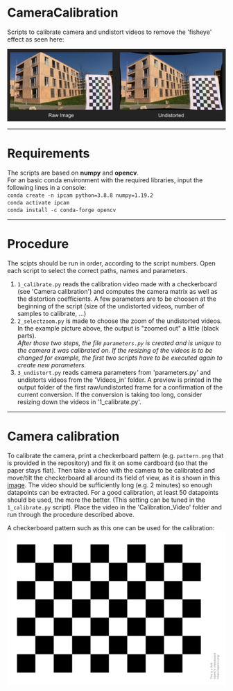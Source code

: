 # CameraCalibration
Scripts to calibrate camera and undistort videos to remove the 'fisheye' effect as seen here:

![picture](Example.png)

---

# Requirements
The scripts are based on **numpy** and **opencv**. \
For an basic conda environment with the required libraries, input the following lines in a console: \
`conda create -n ipcam python=3.8.8 numpy=1.19.2` \
`conda activate ipcam` \
`conda install -c conda-forge opencv`

---

# Procedure
The scipts should be run in order, according to the script numbers. Open each script to select the correct paths, names and parameters.

1. `1_calibrate.py` reads the calibration video made with a checkerboard (see 'Camera calibration') and computes the camera matrix as well as the distortion coefficients. A few parameters are to be choosen at the beginning of the script (size of the undistorted videos, number of samples to calibrate, ...)
2. `2_selectzoom.py` is made to choose the zoom of the undistorted videos. In the example picture above, the output is "zoomed out" a little (black parts).\
*After those two steps, the file `parameters.py` is created and is unique to the camera it was calibrated on. If the resizing of the videos is to be changed for example, the first two scripts have to be executed again to create new parameters.*
3. `3_undistort.py` reads camera parameters from 'parameters.py' and undistorts videos from the 'Videos_in' folder. A preview is printed in the output folder of the first raw/undistorted frame for a confirmation of the current conversion. If the conversion is taking too long, consider resizing down the videos in '1_calibrate.py'.

---

# Camera calibration

To calibrate the camera, print a checkerboard pattern (e.g. `pattern.png` that is provided in the repository) and fix it on some cardboard (so that the paper stays flat). Then take a video with the camera to be calibrated and move/tilt the checkerboard all around its field of view, as it is shown in this [image](https://kr.mathworks.com/help/vision/ug/cameracalibrator_fov2.png). The video should be sufficiently long (e.g. 2 minutes) so enough datapoints can be extracted. For a good calibration, at least 50 datapoints should be used, the more the better. (This setting can be tuned in the `1_calibrate.py` script). Place the video in the 'Calibration_Video' folder and run through the procedure described above.

A checkerboard pattern such as this one can be used for the calibration:
![picture](pattern.png)




